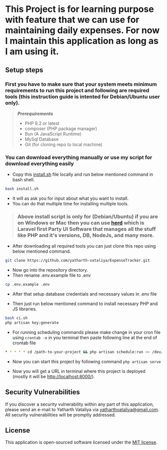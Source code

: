 # This Project is for learning purpose with feature that we can use for maintaining daily expenses. For now I maintain this application as long as I am using it.

## Setup steps

### First you have to make sure that your system meets minimum requirements to run this project and following are required tools (this instruction guide is intented for Debian/Ubuntu user only).

> ***Prerequirements***
>
> - PHP 8.2 or latest
> - composer (PHP package manager)
> - Bun (A JavaScript Runtime)
> - MySql Database
> - Git (for cloning repo to local machine)

### You can download everything manually or use my script for download everything easily

- Copy this [install.sh](https://github.com/yatharth-vataliya/linux-scripts/blob/master/install.sh) file locally and run below mentioned command in bash shell.

```bash
bash install.sh
```
- It will as ask you for input about what you want to install.
- You can do that multiple time for installing multiple tools.

> ### Above install script is only for (Debian/Ubuntu) if you are on Windows or Mac then you can use [herd](https://herd.laravel.com) which is Laravel first Party UI Software that manages all the stuff like PHP and it's versions, DB, NodeJs, and many more.

- After downloading all required tools you can just clone this repo using below mentioned command.

```bash
git clone https://github.com/yatharth-vataliya/ExpenseTracker.git
```

- Now go into the repository directory.
- Then rename .env.example file to .env

```bash
cp .env.example .env
```

- After that setup database credentials and necessary values in .env file

- Then just run below mentioned command to install necessary PHP and JS libraries.

```bash
bash ci.sh
php artisan key:generate
```

- For running scheduling commands please make change in your cron file using `crontab -e` in you terminal then paste following line at the end of crontab file

```bash
* * * * * cd /path-to-your-project && php artisan schedule:run >> /dev/null 2>&1
```

- Now you can start this project by following command `php artisan serve`

- Now you will get a URL in terminal where this project is deployed (mostly it will be [http://localhost:8000/](http://localhost:8000/)).

## Security Vulnerabilities

If you discover a security vulnerability within any part of this application, please send an e-mail to Yatharth Vataliya via [yatharthvataliya@gmail.com](mailto:yatharthvataliya@gmail.com). All security vulnerabilities will be promptly addressed.

## License

This application is open-sourced software licensed under the [MIT license](https://opensource.org/licenses/MIT).
